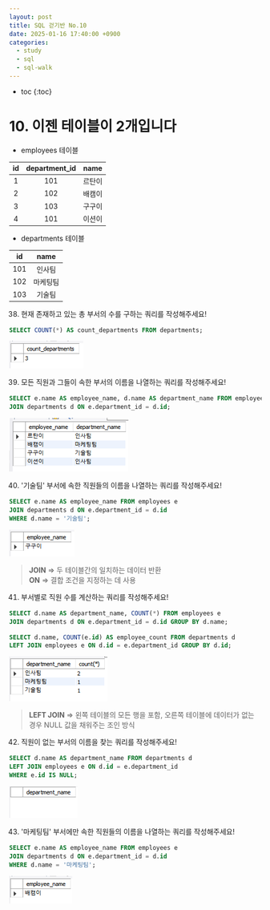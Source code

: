 ```yaml
---
layout: post
title: SQL 걷기반 No.10
date: 2025-01-16 17:40:00 +0900
categories: 
  - study
  - sql
  - sql-walk
---
```


* toc
{:toc}

# 10. 이젠 테이블이 2개입니다

- employees 테이블

| id | department_id | name |
|:--:|:-------------:|:----:|
| 1  | 101           | 르탄이 |
| 2  | 102           | 배캠이 |
| 3  | 103           | 구구이 |
| 4  | 101           | 이션이 |

- departments 테이블

| id | name |
|:--:|:----:|
| 101 | 인사팀 |
| 102 | 마케팅팀 |
| 103 | 기술팀 |

38. 현재 존재하고 있는 총 부서의 수를 구하는 쿼리를 작성해주세요!
```sql
SELECT COUNT(*) AS count_departments FROM departments;
```
![walk10-38](/assets/img/blog/sql-walk/walk10-38.png)

39. 모든 직원과 그들이 속한 부서의 이름을 나열하는 쿼리를 작성해주세요!
```sql
SELECT e.name AS employee_name, d.name AS department_name FROM employees e  
JOIN departments d ON e.department_id = d.id;
```
![walk10-39](/assets/img/blog/sql-walk/walk10-39.png)

40. '기술팀' 부서에 속한 직원들의 이름을 나열하는 쿼리를 작성해주세요!
```sql
SELECT e.name AS employee_name FROM employees e  
JOIN departments d ON e.department_id = d.id  
WHERE d.name = '기술팀';
```
![walk10-40](/assets/img/blog/sql-walk/walk10-40.png)
> **JOIN** => 두 테이블간의 일치하는 데이터 반환  
**ON** => 결합 조건을 지정하는 데 사용

41. 부서별로 직원 수를 계산하는 쿼리를 작성해주세요!
```sql
SELECT d.name AS department_name, COUNT(*) FROM employees e  
JOIN departments d ON e.department_id = d.id GROUP BY d.name;
```
```sql
SELECT d.name, COUNT(e.id) AS employee_count FROM departments d  
LEFT JOIN employees e ON d.id = e.department_id GROUP BY d.id;
```
![walk10-41](/assets/img/blog/sql-walk/walk10-41.png)
> **LEFT JOIN** => 왼쪽 테이블의 모든 행을 포함, 오른쪽 테이블에 데이터가 없는 경우 NULL 값을 채워주는 조인 방식

42. 직원이 없는 부서의 이름을 찾는 쿼리를 작성해주세요!
```sql
SELECT d.name AS department_name FROM departments d  
LEFT JOIN employees e ON d.id = e.department_id  
WHERE e.id IS NULL;
```
![walk10-42](/assets/img/blog/sql-walk/walk10-42.png)

43. '마케팅팀' 부서에만 속한 직원들의 이름을 나열하는 쿼리를 작성해주세요!
```sql
SELECT e.name AS employee_name FROM employees e  
JOIN departments d ON e.department_id = d.id  
WHERE d.name = '마케팅팀';
```
![walk10-43](/assets/img/blog/sql-walk/walk10-43.png)
